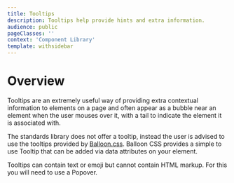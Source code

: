 ```yaml
---
title: Tooltips
description: Tooltips help provide hints and extra information.
audience: public
pageClasses: ''
context: 'Component Library'
template: withsidebar
---
```


# Overview

Tooltips are an extremely useful way of providing extra contextual information to elements on a page and often appear
as a bubble near an element when the user mouses over it, with a tail to indicate the element it is associated with.

The standards library does not offer a tooltip, instead the user is advised to use the tooltips provided by
[Balloon.css](https://kazzkiq.github.io/balloon.css/). Balloon CSS provides a simple to use Tooltip that can be added
via data attributes on your element.

Tooltips can contain text or emoji but cannot contain HTML markup. For this you will need to use a Popover.
